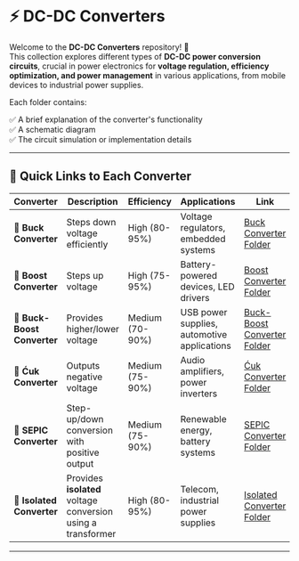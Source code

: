 # ⚡ DC-DC Converters

Welcome to the **DC-DC Converters** repository! 🔋  
This collection explores different types of **DC-DC power conversion circuits**, crucial in power electronics for **voltage regulation, efficiency optimization, and power management** in various applications, from mobile devices to industrial power supplies.

Each folder contains:

✅ A brief explanation of the converter's functionality  
✅ A schematic diagram  
✅ The circuit simulation or implementation details  

---

## 📂 **Quick Links to Each Converter**  

| Converter | Description | Efficiency | Applications | Link |
|--|--|--|--|--|
| 🔽 **Buck Converter** | Steps down voltage efficiently | High (80-95%) | Voltage regulators, embedded systems | [Buck Converter Folder](./Buck_Converter) |
| 🔼 **Boost Converter** | Steps up voltage | High (75-95%) | Battery-powered devices, LED drivers | [Boost Converter Folder](./Boost_Converter) |
| 🔄 **Buck-Boost Converter** | Provides higher/lower voltage | Medium (70-90%) | USB power supplies, automotive applications | [Buck-Boost Converter Folder](./Buck-Boost_Converter) |
| 🔄 **Ćuk Converter** | Outputs negative voltage | Medium (75-90%) | Audio amplifiers, power inverters | [Ćuk Converter Folder](./Cuk_Converter) |
| 🔄 **SEPIC Converter** | Step-up/down conversion with positive output | Medium (75-90%) | Renewable energy, battery systems | [SEPIC Converter Folder](./SEPIC_Converter) |
| 🔌 **Isolated Converter** | Provides **isolated** voltage conversion using a transformer | High (80-95%)|Telecom, industrial power supplies| [Isolated Converter Folder](./Isolated_Converter) |


---



